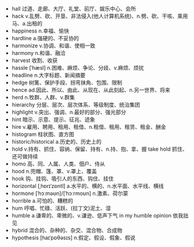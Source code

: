 - hall 过道、走廊、大厅、礼堂、前厅、娱乐中心、会所
- hack v.乱劈、砍、开垦、非法侵入(他人计算机系统)、n.劈、砍、干咳、乘用马、a.出租的
- happiness n.幸福、愉快
- hardline a.强硬的、不妥协的
- harmonize v.协调、和谐、使相一致
- harmony n.和谐、融洽
- harvest 收割、收获
- hassle [ˈhæsl] n.困难、麻烦、争论、分歧、v.麻烦、烦扰
- headline n.大字标题、新闻摘要
- hedge 树篱、保护手段、拐弯抹角、包围、限制
- hence ad.因此、所以、由此、从现在、从此刻起、n.另一世界、将来
- herd n.牧群、人群、v.群集
- hierarchy 分层、层次、层次体系、等级制度、统治集团
- highlight v.突出、强调、n.最好的部分、强光部分
- hint 暗示、示意、提示、征兆、迹象
- hire v.雇用、聘用、租用、租借、n.租借、租用、租赁、租金、酬金
- histogram 柱状图、直方图
- historic/historical a.历史的、历史上的
- hold v.持有、抓住、容纳、保留、持有、n.持、抱、拿、握  take hold 抓住、还可做持续
- homo 高、同、人属、人类、佃户、侍从
- hood n.兜帽、篷、罩、v.罩上、覆盖
- hook 钩、挂钩、吸引人的东西、钩住、挂住
- horizontal [ˌhɒrɪˈzɒntl] a.水平的、横的、n.水平面、水平线、横线
- hormone [ˈhɔːməʊn]/[ˈhɔːrmoʊn] n.激素、荷尔蒙
- horrible a.可怕的、糟糕的
- hum 哼唱、忙碌、活跃、(拉丁文)泥土、湿
- humble a.谦卑的、卑微的、v.谦逊、低声下气 in my humble opinion 依我拙见
- hybrid 混合的、杂种的、杂交、混合物、合成物
- hypothesis [haɪˈpɒθəsɪs] n.假定、假设、假象、假说